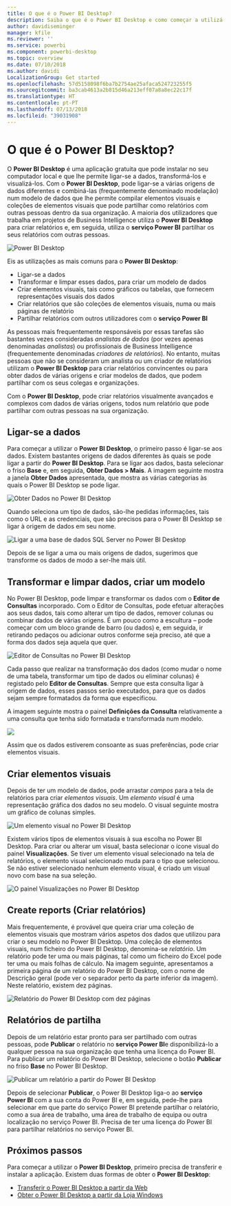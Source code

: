 ```yaml
---
title: O que é o Power BI Desktop?
description: Saiba o que é o Power BI Desktop e como começar a utilizá-lo
author: davidiseminger
manager: kfile
ms.reviewer: ''
ms.service: powerbi
ms.component: powerbi-desktop
ms.topic: overview
ms.date: 07/10/2018
ms.author: davidi
LocalizationGroup: Get started
ms.openlocfilehash: 57d5158098f6ba7b2754ae25afaca524723255f5
ms.sourcegitcommit: ba3cab4613a2b815d46a213eff07a8a8ec22c17f
ms.translationtype: HT
ms.contentlocale: pt-PT
ms.lasthandoff: 07/13/2018
ms.locfileid: "39031908"
---
```

# <a name="what-is-power-bi-desktop"></a>O que é o Power BI Desktop?

O **Power BI Desktop** é uma aplicação gratuita que pode instalar no seu computador local e que lhe permite ligar-se a dados, transformá-los e visualizá-los. Com o **Power BI Desktop**, pode ligar-se a várias origens de dados diferentes e combiná-las (frequentemente denominado modelação) num modelo de dados que lhe permite compilar elementos visuais e coleções de elementos visuais que pode partilhar como relatórios com outras pessoas dentro da sua organização. A maioria dos utilizadores que trabalha em projetos de Business Intelligence utiliza o **Power BI Desktop** para criar relatórios e, em seguida, utiliza o **serviço Power BI** partilhar os seus relatórios com outras pessoas.

![Power BI Desktop](media/desktop-what-is-desktop/what-is-desktop_01.png)

Eis as utilizações as mais comuns para o **Power BI Desktop**:

* Ligar-se a dados
* Transformar e limpar esses dados, para criar um modelo de dados
* Criar elementos visuais, tais como gráficos ou tabelas, que fornecem representações visuais dos dados
* Criar relatórios que são coleções de elementos visuais, numa ou mais páginas de relatório
* Partilhar relatórios com outros utilizadores com o **serviço Power BI**

As pessoas mais frequentemente responsáveis por essas tarefas são bastantes vezes consideradas *analistas de dados* (por vezes apenas denominadas *analistas*) ou profissionais de Business Intelligence (frequentemente denominadas *criadores de relatórios*). No entanto, muitas pessoas que não se consideram um analista ou um criador de relatórios utilizam o **Power BI Desktop** para criar relatórios convincentes ou para obter dados de várias origens e criar modelos de dados, que podem partilhar com os seus colegas e organizações.

Com o **Power BI Desktop**, pode criar relatórios visualmente avançados e complexos com dados de várias origens, todos num relatório que pode partilhar com outras pessoas na sua organização. 

## <a name="connect-to-data"></a>Ligar-se a dados
Para começar a utilizar o **Power BI Desktop**, o primeiro passo é ligar-se aos dados. Existem bastantes origens de dados diferentes às quais se pode ligar a partir do **Power BI Desktop**. Para se ligar aos dados, basta selecionar o friso **Base** e, em seguida, **Obter Dados > Mais**. A imagem seguinte mostra a janela **Obter Dados** apresentada, que mostra as várias categorias às quais o Power BI Desktop se pode ligar.

![Obter Dados no Power BI Desktop](media/desktop-what-is-desktop/what-is-desktop_02.png)

Quando seleciona um tipo de dados, são-lhe pedidas informações, tais como o URL e as credenciais, que são precisos para o Power BI Desktop se ligar à origem de dados em seu nome.

![Ligar a uma base de dados SQL Server no Power BI Desktop](media/desktop-what-is-desktop/what-is-desktop_03.png)

Depois de se ligar a uma ou mais origens de dados, sugerimos que transforme os dados de modo a ser-lhe mais útil.

## <a name="transform-and-clean-data-create-a-model"></a>Transformar e limpar dados, criar um modelo

No Power BI Desktop, pode limpar e transformar os dados com o **Editor de Consultas** incorporado. Com o Editor de Consultas, pode efetuar alterações aos seus dados, tais como alterar um tipo de dados, remover colunas ou combinar dados de várias origens. É um pouco como a escultura – pode começar com um bloco grande de barro (ou dados) e, em seguida, ir retirando pedaços ou adicionar outros conforme seja preciso, até que a forma dos dados seja aquela que quer. 

![Editor de Consultas no Power BI Desktop](media/desktop-getting-started/designer_gsg_editquery.png)

Cada passo que realizar na transformação dos dados (como mudar o nome de uma tabela, transformar um tipo de dados ou eliminar colunas) é registado pelo **Editor de Consultas**. Sempre que esta consulta ligar à origem de dados, esses passos serão executados, para que os dados sejam sempre formatados da forma que especificou.

A imagem seguinte mostra o painel **Definições da Consulta** relativamente a uma consulta que tenha sido formatada e transformada num modelo.

 ![](media/desktop-getting-started/shapecombine_querysettingsfinished.png)

Assim que os dados estiverem consoante as suas preferências, pode criar elementos visuais. 

## <a name="create-visuals"></a>Criar elementos visuais 

Depois de ter um modelo de dados, pode arrastar *campos* para a tela de relatórios para criar *elementos visuais*. Um *elemento visual* é uma representação gráfica dos dados no seu modelo. O visual seguinte mostra um gráfico de colunas simples. 

![Um elemento visual no Power BI Desktop](media/desktop-what-is-desktop/what-is-desktop_04.png)

Existem vários tipos de elementos visuais à sua escolha no Power BI Desktop. Para criar ou alterar um visual, basta selecionar o ícone visual do painel **Visualizações**. Se tiver um elemento visual selecionado na tela de relatórios, o elemento visual selecionado muda para o tipo que selecionou. Se não estiver selecionado nenhum elemento visual, é criado um visual novo com base na sua seleção.

![O painel Visualizações no Power BI Desktop](media/desktop-what-is-desktop/what-is-desktop_05.png)

## <a name="create-reports"></a>Create reports (Criar relatórios)

Mais frequentemente, é provável que queira criar uma coleção de elementos visuais que mostram vários aspetos dos dados que utilizou para criar o seu modelo no Power BI Desktop. Uma coleção de elementos visuais, num ficheiro do Power BI Desktop, denomina-se *relatório*. Um relatório pode ter uma ou mais páginas, tal como um ficheiro do Excel pode ter uma ou mais folhas de cálculo. Na imagem seguinte, apresentamos a primeira página de um relatório do Power BI Desktop, com o nome de Descrição geral (pode ver o separador perto da parte inferior da imagem). Neste relatório, existem dez páginas.

![Relatório do Power BI Desktop com dez páginas](media/desktop-what-is-desktop/what-is-desktop_01.png)

## <a name="share-reports"></a>Relatórios de partilha

Depois de um relatório estar pronto para ser partilhado com outras pessoas, pode **Publicar** o relatório no **serviço Power BI**e disponibilizá-lo a qualquer pessoa na sua organização que tenha uma licença do Power BI. Para publicar um relatório do Power BI Desktop, selecione o botão **Publicar** no friso **Base** no Power BI Desktop.

![Publicar um relatório a partir do Power BI Desktop](media/desktop-what-is-desktop/what-is-desktop_06.png)

Depois de selecionar **Publicar**, o Power BI Desktop liga-o ao **serviço Power BI** com a sua conta do Power BI e, em seguida, pede-lhe para selecionar em que parte do serviço Power BI pretende partilhar o relatório, como a sua área de trabalho, uma área de trabalho de equipa ou outra localização no serviço Power BI. Precisa de ter uma licença do Power BI para partilhar relatórios no serviço Power BI.


## <a name="next-steps"></a>Próximos passos

Para começar a utilizar o **Power BI Desktop**, primeiro precisa de transferir e instalar a aplicação. Existem duas formas de obter o **Power BI Desktop**:

* [Transferir o Power BI Desktop a partir da Web](desktop-get-the-desktop.md)
* [Obter o Power BI Desktop a partir da Loja Windows](http://aka.ms/pbidesktopstore)
